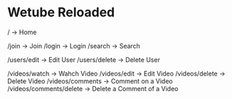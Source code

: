 # Wetube Reloaded

/ -> Home

/join -> Join
/login -> Login
/search -> Search

/users/edit -> Edit User
/users/delete -> Delete User

/videos/watch -> Wahch Video
/videos/edit -> Edit Video
/videos/delete -> Delete Video
/videos/comments -> Comment on a Video
/videos/comments/delete -> Delete a Comment of a Video
